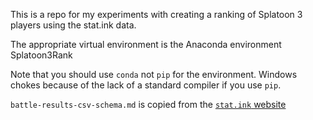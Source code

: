 This is a repo for my experiments with creating a ranking of Splatoon 3 players using the stat.ink data.

The appropriate virtual environment is the Anaconda environment
Splatoon3Rank

Note that you should use `conda` not `pip` for the environment.
Windows chokes because of the lack of a standard compiler if you use
`pip`.

`battle-results-csv-schema.md` is copied from
the [`stat.ink` website](https://github.com/fetus-hina/stat.ink/wiki/Spl3-%EF%BC%8D-CSV-Schema-%EF%BC%8D-Battle)
